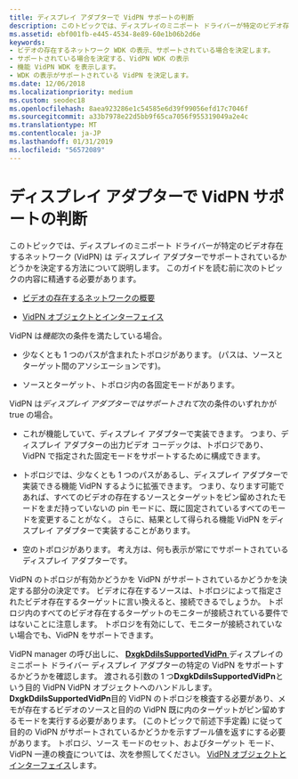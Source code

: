 ```yaml
---
title: ディスプレイ アダプターで VidPN サポートの判断
description: このトピックでは、ディスプレイのミニポート ドライバーが特定のビデオ存在するネットワーク (VidPN) は ディスプレイ アダプターでサポートされているかどうかを決定する方法について説明します。
ms.assetid: ebf001fb-e445-4534-8e89-60e1b06b2d6e
keywords:
- ビデオの存在するネットワーク WDK の表示、サポートされている場合を決定します。
- サポートされている場合を決定する、VidPN WDK の表示
- 機能 VidPN WDK を表示します。
- WDK の表示がサポートされている VidPN を決定します。
ms.date: 12/06/2018
ms.localizationpriority: medium
ms.custom: seodec18
ms.openlocfilehash: 8aea923286e1c54585e6d39f99056efd17c7046f
ms.sourcegitcommit: a33b7978e22d5bb9f65ca7056f955319049a2e4c
ms.translationtype: MT
ms.contentlocale: ja-JP
ms.lasthandoff: 01/31/2019
ms.locfileid: "56572089"
---
```

# <a name="determining-vidpn-support-on-a-display-adapter"></a>ディスプレイ アダプターで VidPN サポートの判断


このトピックでは、ディスプレイのミニポート ドライバーが特定のビデオ存在するネットワーク (VidPN) は ディスプレイ アダプターでサポートされているかどうかを決定する方法について説明します。 このガイドを読む前に次のトピックの内容に精通する必要があります。

-   [ビデオの存在するネットワークの概要](introduction-to-video-present-networks.md)

-   [VidPN オブジェクトとインターフェイス](vidpn-objects-and-interfaces.md)

VidPN は*機能*次の条件を満たしている場合。

-   少なくとも 1 つのパスが含まれたトポロジがあります。 (パスは、ソースとターゲット間のアソシエーションです)。

-   ソースとターゲット、トポロジ内の各固定モードがあります。

VidPN は*ディスプレイ アダプターではサポートされて*次の条件のいずれかが true の場合。

-   これが機能していて、ディスプレイ アダプターで実装できます。 つまり、ディスプレイ アダプターの出力ビデオ コーデックは、トポロジであり、VidPN で指定された固定モードをサポートするために構成できます。

-   トポロジでは、少なくとも 1 つのパスがあるし、ディスプレイ アダプターで実装できる機能 VidPN するように拡張できます。 つまり、なります可能であれば、すべてのビデオの存在するソースとターゲットをピン留めされたモードをまだ持っていないの pin モードに、既に固定されているすべてのモードを変更することがなく。 さらに、結果として得られる機能 VidPN をディスプレイ アダプターで実装することがあります。

-   空のトポロジがあります。 考え方は、何も表示が常にでサポートされているディスプレイ アダプターです。

VidPN のトポロジが有効かどうかを VidPN がサポートされているかどうかを決定する部分の決定です。 ビデオに存在するソースは、トポロジによって指定されたビデオ存在するターゲットに言い換えると、接続できるでしょうか。 トポロジ内のすべてのビデオ存在するターゲットのモニターが接続されている要件ではないことに注意します。 トポロジを有効にして、モニターが接続されていない場合でも、VidPN をサポートできます。

VidPN manager の呼び出しに、 [ **DxgkDdiIsSupportedVidPn** ](https://msdn.microsoft.com/library/windows/hardware/ff559684)ディスプレイのミニポート ドライバー ディスプレイ アダプターの特定の VidPN をサポートするかどうかを確認します。 渡される引数の 1 つ**DxgkDdiIsSupportedVidPn**という目的 VidPN VidPN オブジェクトへのハンドルします。 **DxgkDdiIsSupportedVidPn**目的 VidPN のトポロジを検査する必要があり、メモが存在するビデオのソースと目的の VidPN 既に内のターゲットがピン留めするモードを実行する必要があります。 (このトピックで前述下手定義) に従って目的の VidPN がサポートされているかどうかを示すブール値を返すにする必要があります。 トポロジ、ソース モードのセット、およびターゲット モード、VidPN 一連の検査については、次を参照してください。 [VidPN オブジェクトとインターフェイス](vidpn-objects-and-interfaces.md)します。

 

 





